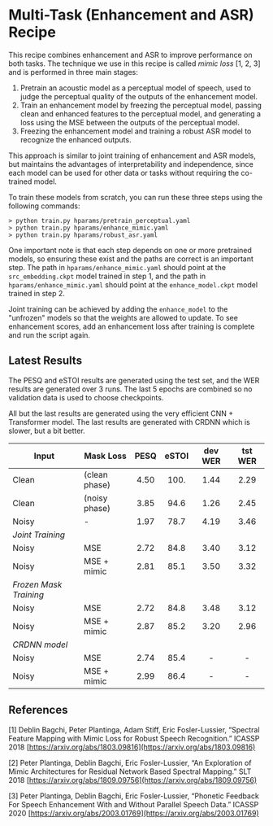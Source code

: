 # Multi-Task (Enhancement and ASR) Recipe

This recipe combines enhancement and ASR to improve performance on both tasks.
The technique we use in this recipe is called _mimic loss_ [1, 2, 3] and
is performed in three main stages:

1. Pretrain an acoustic model as a perceptual model of speech, used to
   judge the perceptual quality of the outputs of the enhancement model.
2. Train an enhancement model by freezing the perceptual model, passing
   clean and enhanced features to the perceptual model, and generating
   a loss using the MSE between the outputs of the perceptual model.
3. Freezing the enhancement model and training a robust ASR model
   to recognize the enhanced outputs.

This approach is similar to joint training of enhancement and ASR models,
but maintains the advantages of interpretability and independence, since
each model can be used for other data or tasks without requiring the
co-trained model.

To train these models from scratch, you can run these three steps
using the following commands:

```
> python train.py hparams/pretrain_perceptual.yaml
> python train.py hparams/enhance_mimic.yaml
> python train.py hparams/robust_asr.yaml
```

One important note is that each step depends on one or more pretrained
models, so ensuring these exist and the paths are correct is an
important step. The path in `hparams/enhance_mimic.yaml` should
point at the `src_embedding.ckpt` model trained in step 1, and
the path in `hparams/enhance_mimic.yaml` should point at
the `enhance_model.ckpt` model trained in step 2.

Joint training can be achieved by adding the `enhance_model` to
the "unfrozen" models so that the weights are allowed to update.
To see enhancement scores, add an enhancement loss after training
is complete and run the script again.

## Latest Results

The PESQ and eSTOI results are generated using the test set, and the
WER results are generated over 3 runs.
The last 5 epochs are combined so no validation
data is used to choose checkpoints.

All but the last results are generated using the very efficient
CNN + Transformer model. The last results are generated with CRDNN
which is slower, but a bit better.

| Input | Mask Loss     | PESQ | eSTOI | dev WER | tst WER  |
|-------|---------------|:----:|:-----:|:-------:|:--------:|
| Clean | (clean phase) | 4.50 | 100.  | 1.44    | 2.29     |
| Clean | (noisy phase) | 3.85 | 94.6  | 1.26    | 2.45     |
| Noisy | -             | 1.97 | 78.7  | 4.19    | 3.46     |
| *Joint Training*                                          |
| Noisy | MSE           | 2.72 | 84.8  | 3.40    | 3.12     |
| Noisy | MSE + mimic   | 2.81 | 85.1  | 3.50    | 3.32     |
| *Frozen Mask Training*                                    |
| Noisy | MSE           | 2.72 | 84.8  | 3.48    | 3.12     |
| Noisy | MSE + mimic   | 2.87 | 85.2  | 3.20    | 2.96     |
| *CRDNN model*                                             |
| Noisy | MSE           | 2.74 | 85.4  | -       | -        |
| Noisy | MSE + mimic   | 2.99 | 86.4  | -       | -        |

## References

[1] Deblin Bagchi, Peter Plantinga, Adam Stiff, Eric Fosler-Lussier, “Spectral Feature Mapping with Mimic Loss for Robust Speech Recognition.” ICASSP 2018 [https://arxiv.org/abs/1803.09816](https://arxiv.org/abs/1803.09816)

[2] Peter Plantinga, Deblin Bagchi, Eric Fosler-Lussier, “An Exploration of Mimic Architectures for Residual Network Based Spectral Mapping.” SLT 2018 [https://arxiv.org/abs/1809.09756](https://arxiv.org/abs/1809.09756)

[3] Peter Plantinga, Deblin Bagchi, Eric Fosler-Lussier, “Phonetic Feedback For Speech Enhancement With and Without Parallel Speech Data.” ICASSP 2020 [https://arxiv.org/abs/2003.01769](https://arxiv.org/abs/2003.01769)
